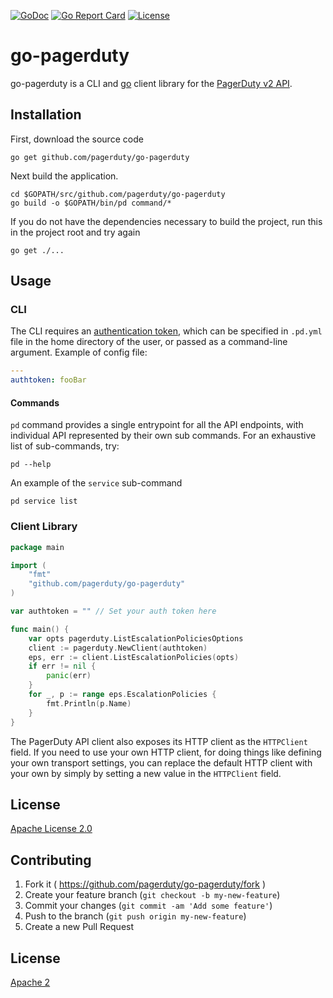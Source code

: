 [![GoDoc](https://godoc.org/github.com/pagerduty/go-pagerduty?status.svg)](http://godoc.org/github.com/pagerduty/go-pagerduty) [![Go Report Card](https://goreportcard.com/badge/github.com/pagerduty/go-pagerduty)](https://goreportcard.com/report/github.com/pagerduty/go-pagerduty) [![License](https://img.shields.io/badge/License-Apache%202.0-blue.svg)](https://github.com/gojp/goreportcard/blob/master/LICENSE)
# go-pagerduty

go-pagerduty is a CLI and [go](https://golang.org/) client library for the [PagerDuty v2 API](https://v2.developer.pagerduty.com/v2/page/api-reference).

## Installation

First, download the source code
```cli
go get github.com/pagerduty/go-pagerduty
```

Next build the application.
```cli
cd $GOPATH/src/github.com/pagerduty/go-pagerduty
go build -o $GOPATH/bin/pd command/*
```
If you do not have the dependencies necessary to build the project, run this in the project root and try again

```cli
go get ./...
```

## Usage

### CLI

The CLI requires an [authentication token](https://v2.developer.pagerduty.com/docs/authentication), which can be specified in `.pd.yml`
file in the home directory of the user, or passed as a command-line argument.
Example of config file:

```yaml
---
authtoken: fooBar
```

#### Commands
`pd` command provides a single entrypoint for all the API endpoints, with individual
API represented by their own sub commands. For an exhaustive list of sub-commands, try:
```
pd --help
```

An example of the `service` sub-command

```
pd service list
```


### Client Library

```go
package main

import (
	"fmt"
	"github.com/pagerduty/go-pagerduty"
)

var	authtoken = "" // Set your auth token here

func main() {
	var opts pagerduty.ListEscalationPoliciesOptions
	client := pagerduty.NewClient(authtoken)
	eps, err := client.ListEscalationPolicies(opts)
	if err != nil {
		panic(err)
	}
	for _, p := range eps.EscalationPolicies {
		fmt.Println(p.Name)
	}
}
```

The PagerDuty API client also exposes its HTTP client as the `HTTPClient` field.
If you need to use your own HTTP client, for doing things like defining your own
transport settings, you can replace the default HTTP client with your own by
simply by setting a new value in the `HTTPClient` field.
## License
[Apache License 2.0](http://www.apache.org/licenses/LICENSE-2.0)

## Contributing

1. Fork it ( https://github.com/pagerduty/go-pagerduty/fork )
2. Create your feature branch (`git checkout -b my-new-feature`)
3. Commit your changes (`git commit -am 'Add some feature'`)
4. Push to the branch (`git push origin my-new-feature`)
5. Create a new Pull Request

## License
[Apache 2](http://www.apache.org/licenses/LICENSE-2.0)
